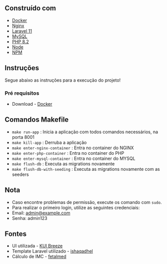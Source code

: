 ## Construído com

* [Docker](https://www.docker.com/)
* [Nginx](https://www.nginx.com)
* [Laravel 11](https://laravel.com/)
* [MySQL](https://www.mysql.com/)
* [PHP 8.2](https://nodejs.org)
* [Node](https://nodejs.org)
* [NPM](https://www.npmjs.com)

## Instruções

Segue abaixo as instruções para a execução do projeto!

### Pré requisitos

- Download - [Docker](https://docs.docker.com/engine/install/)

## Comandos Makefile

- `make run-app` : Inicia a aplicação com todos comandos necessários, na porta 8001
- `make kill-app` : Derruba a aplicação
- `make enter-nginx-container` : Entra no container do NGINX
- `make enter-php-container` : Entra no container do PHP
- `make enter-mysql-container` : Entra no container do MYSQL
- `make flush-db` : Executa as migrations novamente
- `make flush-db-with-seeding` : Executa as migrations novamente com as seeders

## Nota

- Caso encontre problemas de permissão, execute os comando com ```sudo```.
- Para realizar o primeiro login, utilize as seguintes credenciais:
- Email: admin@example.com
- Senha: admin123

## Fontes

- UI utilizada - [KUI Breeze](https://github.com/Kamona-WD/kui-laravel-breeze)
- Template Laravel utilizado - [ishaqadhel](https://github.com/ishaqadhel/docker-laravel-mysql-nginx-starter)
- Cálculo de IMC - [fetalmed](https://www.fetalmed.net/calculadoras/calculadora-de-indice-de-massa-corporal-imc-e-peso-ideal/)
